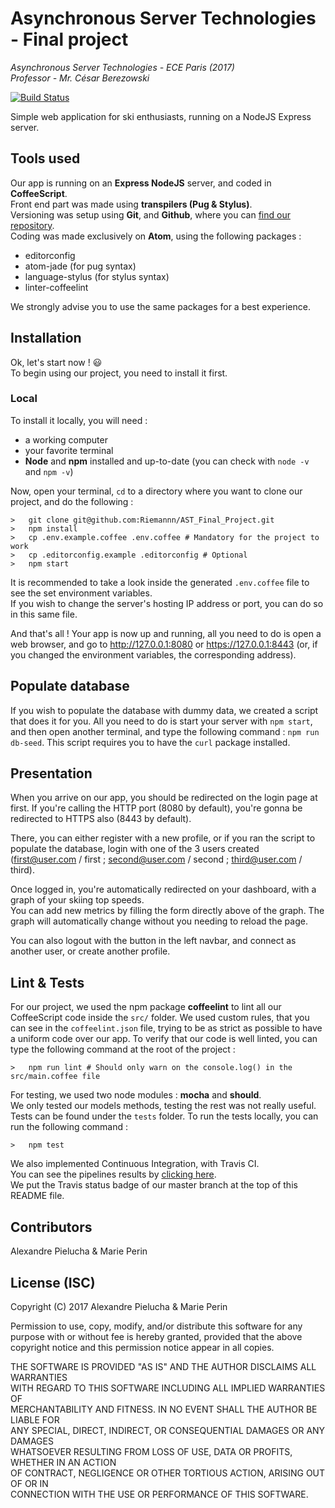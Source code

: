 # Asynchronous Server Technologies - Final project

*Asynchronous Server Technologies - ECE Paris (2017)*  
*Professor - Mr. César Berezowski*  

[![Build Status](https://travis-ci.org/Riemannn/AST_Final_Project.svg?branch=master)](https://travis-ci.org/Riemannn/AST_Final_Project)

Simple web application for ski enthusiasts, running on a NodeJS Express server.

## Tools used

Our app is running on an **Express NodeJS** server, and coded in **CoffeeScript**.  
Front end part was made using **transpilers (Pug & Stylus)**.  
Versioning was setup using **Git**, and **Github**, where you can [find our repository](https://github.com/Riemannn/AST_Final_Project).  
Coding was made exclusively on **Atom**, using the following packages :

* editorconfig
* atom-jade (for pug syntax)
* language-stylus (for stylus syntax)
* linter-coffeelint

We strongly advise you to use the same packages for a best experience.

## Installation

Ok, let's start now ! 😃  
To begin using our project, you need to install it first.

### Local

To install it locally, you will need :

* a working computer
* your favorite terminal
* **Node** and **npm** installed and up-to-date (you can check with `node -v` and `npm -v`)

Now, open your terminal, `cd` to a directory where you want to clone our project, and do the following :
```shell
>   git clone git@github.com:Riemannn/AST_Final_Project.git
>   npm install
>   cp .env.example.coffee .env.coffee # Mandatory for the project to work
>   cp .editorconfig.example .editorconfig # Optional
>   npm start
```

It is recommended to take a look inside the generated `.env.coffee` file to see the set environment variables.  
If you wish to change the server's hosting IP address or port, you can do so in this same file.  

And that's all ! Your app is now up and running, all you need to do is open a web browser, and go to http://127.0.0.1:8080 or https://127.0.0.1:8443 (or, if you changed the environment variables, the corresponding address).

## Populate database

If you wish to populate the database with dummy data, we created a script that does it for you. All you need to do is start your server with `npm start`, and then open another terminal, and type the following command : `npm run db-seed`. This script requires you to have the `curl` package installed.

## Presentation

When you arrive on our app, you should be redirected on the login page at first. If you're calling the HTTP port (8080 by default), you're gonna be redirected to HTTPS also (8443 by default).

There, you can either register with a new profile, or if you ran the script to populate the database, login with one of the 3 users created (first@user.com / first ; second@user.com / second ; third@user.com / third).

Once logged in, you're automatically redirected on your dashboard, with a graph of your skiing top speeds.  
You can add new metrics by filling the form directly above of the graph. The graph will automatically change without you needing to reload the page.

You can also logout with the button in the left navbar, and connect as another user, or create another profile.

## Lint & Tests

For our project, we used the npm package **coffeelint** to lint all our CoffeeScript code inside the `src/` folder. We used custom rules, that you can see in the `coffeelint.json` file, trying to be as strict as possible to have a uniform code over our app. To verify that our code is well linted, you can type the following command at the root of the project :
```shell
>   npm run lint # Should only warn on the console.log() in the src/main.coffee file
```

For testing, we used two node modules : **mocha** and **should**.  
We only tested our models methods, testing the rest was not really useful.  
Tests can be found under the `tests` folder. To run the tests locally, you can run the following command :
```
>   npm test
```
We also implemented Continuous Integration, with Travis CI.  
You can see the pipelines results by [clicking here](https://travis-ci.org/Riemannn/AST_Final_Project).  
We put the Travis status badge of our master branch at the top of this README file.

## Contributors

Alexandre Pielucha & Marie Perin

## License (ISC)

Copyright (C) 2017 Alexandre Pielucha & Marie Perin

Permission to use, copy, modify, and/or distribute this software for any  
purpose with or without fee is hereby granted, provided that the above  
copyright notice and this permission notice appear in all copies.  

THE SOFTWARE IS PROVIDED "AS IS" AND THE AUTHOR DISCLAIMS ALL WARRANTIES  
WITH REGARD TO THIS SOFTWARE INCLUDING ALL IMPLIED WARRANTIES OF  
MERCHANTABILITY AND FITNESS. IN NO EVENT SHALL THE AUTHOR BE LIABLE FOR  
ANY SPECIAL, DIRECT, INDIRECT, OR CONSEQUENTIAL DAMAGES OR ANY DAMAGES  
WHATSOEVER RESULTING FROM LOSS OF USE, DATA OR PROFITS, WHETHER IN AN ACTION  
OF CONTRACT, NEGLIGENCE OR OTHER TORTIOUS ACTION, ARISING OUT OF OR IN  
CONNECTION WITH THE USE OR PERFORMANCE OF THIS SOFTWARE.
